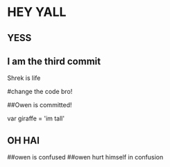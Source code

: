 # HEY YALL
## YESS
## I am the third commit
Shrek is life










#change the code bro!




##Owen is committed!



var giraffe = 'im tall'


## OH HAI



























##owen is confused
##owen hurt himself in confusion
